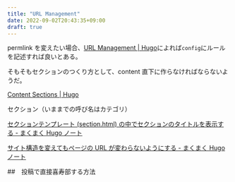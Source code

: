 ```yaml
---
title: "URL Management"
date: 2022-09-02T20:43:35+09:00
draft: true
---
```


permlink を変えたい場合、[URL Management \| Hugo](https://gohugo.io/content-management/urls/)によれば`config`にルールを記述すれば良いとある。

そもそもセクションのつくり方として、content 直下に作らなければならないようだ。

[Content Sections \| Hugo](https://gohugo.io/content-management/sections/#nested-sections)

セクション（いままでの呼び名はカテゴリ）

[セクションテンプレート \(section\.html\) の中でセクションのタイトルを表示する \- まくまく Hugo ノート](https://maku77.github.io/hugo/layout/section-name.html)

[サイト構造を変えてもページの URL が変わらないようにする \- まくまく Hugo ノート](https://maku77.github.io/p/u9r9p7n/)

##　投稿で直接喜寿部する方法
